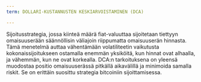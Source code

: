 ```yaml
---
term: DOLLARI-KUSTANNUSTEN KESKIARVOISTAMINEN (DCA)

---
```

Sijoitusstrategia, jossa kiinteä määrä fiat-valuuttaa sijoitetaan tiettyyn omaisuuserään säännöllisin väliajoin riippumatta omaisuuserän hinnasta. Tämä menetelmä auttaa vähentämään volatiliteetin vaikutusta kokonaissijoitukseen ostamalla enemmän yksiköitä, kun hinnat ovat alhaalla, ja vähemmän, kun ne ovat korkealla. DCA:n tarkoituksena on yleensä muodostaa positio omaisuuserässä pitkällä aikavälillä ja minimoida samalla riskit. Se on erittäin suosittu strategia bitcoiniin sijoittamisessa.